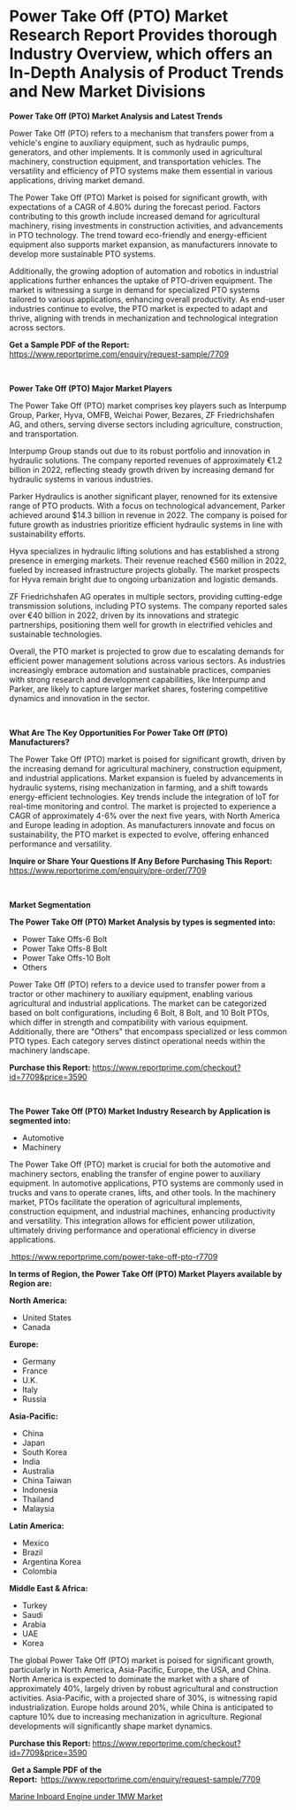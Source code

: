 <p><h1>Power Take Off (PTO) Market Research Report Provides thorough Industry Overview, which offers an In-Depth Analysis of Product Trends and New Market Divisions</h1></p><p><strong>Power Take Off (PTO) Market Analysis and Latest Trends</strong></p>
<p><p>Power Take Off (PTO) refers to a mechanism that transfers power from a vehicle's engine to auxiliary equipment, such as hydraulic pumps, generators, and other implements. It is commonly used in agricultural machinery, construction equipment, and transportation vehicles. The versatility and efficiency of PTO systems make them essential in various applications, driving market demand.</p><p>The Power Take Off (PTO) Market is poised for significant growth, with expectations of a CAGR of 4.80% during the forecast period. Factors contributing to this growth include increased demand for agricultural machinery, rising investments in construction activities, and advancements in PTO technology. The trend toward eco-friendly and energy-efficient equipment also supports market expansion, as manufacturers innovate to develop more sustainable PTO systems.</p><p>Additionally, the growing adoption of automation and robotics in industrial applications further enhances the uptake of PTO-driven equipment. The market is witnessing a surge in demand for specialized PTO systems tailored to various applications, enhancing overall productivity. As end-user industries continue to evolve, the PTO market is expected to adapt and thrive, aligning with trends in mechanization and technological integration across sectors.</p></p>
<p><strong>Get a Sample PDF of the Report:&nbsp;</strong> <a href="https://www.reportprime.com/enquiry/request-sample/7709?utm_campaign=3124&utm_medium=2&utm_source=Github&utm_content=ia&utm_term=19032025&utm_id=power-take-off-pto">https://www.reportprime.com/enquiry/request-sample/7709</a></p>
<p>&nbsp;</p>
<p><strong>Power Take Off (PTO) Major Market Players</strong></p>
<p><p>The Power Take Off (PTO) market comprises key players such as Interpump Group, Parker, Hyva, OMFB, Weichai Power, Bezares, ZF Friedrichshafen AG, and others, serving diverse sectors including agriculture, construction, and transportation.</p><p>Interpump Group stands out due to its robust portfolio and innovation in hydraulic solutions. The company reported revenues of approximately €1.2 billion in 2022, reflecting steady growth driven by increasing demand for hydraulic systems in various industries.</p><p>Parker Hydraulics is another significant player, renowned for its extensive range of PTO products. With a focus on technological advancement, Parker achieved around $14.3 billion in revenue in 2022. The company is poised for future growth as industries prioritize efficient hydraulic systems in line with sustainability efforts.</p><p>Hyva specializes in hydraulic lifting solutions and has established a strong presence in emerging markets. Their revenue reached €560 million in 2022, fueled by increased infrastructure projects globally. The market prospects for Hyva remain bright due to ongoing urbanization and logistic demands.</p><p>ZF Friedrichshafen AG operates in multiple sectors, providing cutting-edge transmission solutions, including PTO systems. The company reported sales over €40 billion in 2022, driven by its innovations and strategic partnerships, positioning them well for growth in electrified vehicles and sustainable technologies.</p><p>Overall, the PTO market is projected to grow due to escalating demands for efficient power management solutions across various sectors. As industries increasingly embrace automation and sustainable practices, companies with strong research and development capabilities, like Interpump and Parker, are likely to capture larger market shares, fostering competitive dynamics and innovation in the sector.</p></p>
<p>&nbsp;</p>
<p><strong>What Are The Key Opportunities For Power Take Off (PTO) Manufacturers?</strong></p>
<p><p>The Power Take Off (PTO) market is poised for significant growth, driven by the increasing demand for agricultural machinery, construction equipment, and industrial applications. Market expansion is fueled by advancements in hydraulic systems, rising mechanization in farming, and a shift towards energy-efficient technologies. Key trends include the integration of IoT for real-time monitoring and control. The market is projected to experience a CAGR of approximately 4-6% over the next five years, with North America and Europe leading in adoption. As manufacturers innovate and focus on sustainability, the PTO market is expected to evolve, offering enhanced performance and versatility.</p></p>
<p><strong>Inquire or Share Your Questions If Any Before Purchasing This Report:</strong> <a href="https://www.reportprime.com/enquiry/pre-order/7709?utm_campaign=3124&utm_medium=2&utm_source=Github&utm_content=ia&utm_term=19032025&utm_id=power-take-off-pto">https://www.reportprime.com/enquiry/pre-order/7709</a></p>
<p>&nbsp;</p>
<p><strong>Market Segmentation</strong></p>
<p><strong>The Power Take Off (PTO) Market Analysis by types is segmented into:</strong></p>
<p><ul><li>Power Take Offs-6 Bolt</li><li>Power Take Offs-8 Bolt</li><li>Power Take Offs-10 Bolt</li><li>Others</li></ul></p>
<p><p>Power Take Off (PTO) refers to a device used to transfer power from a tractor or other machinery to auxiliary equipment, enabling various agricultural and industrial applications. The market can be categorized based on bolt configurations, including 6 Bolt, 8 Bolt, and 10 Bolt PTOs, which differ in strength and compatibility with various equipment. Additionally, there are "Others" that encompass specialized or less common PTO types. Each category serves distinct operational needs within the machinery landscape.</p></p>
<p><strong>Purchase this Report:&nbsp;</strong><a href="https://www.reportprime.com/checkout?id=7709&price=3590&utm_campaign=3124&utm_medium=2&utm_source=Github&utm_content=ia&utm_term=19032025&utm_id=power-take-off-pto">https://www.reportprime.com/checkout?id=7709&price=3590</a></p>
<p>&nbsp;</p>
<p><strong>The Power Take Off (PTO) Market Industry Research by Application is segmented into:</strong></p>
<p><ul><li>Automotive</li><li>Machinery</li></ul></p>
<p><p>The Power Take Off (PTO) market is crucial for both the automotive and machinery sectors, enabling the transfer of engine power to auxiliary equipment. In automotive applications, PTO systems are commonly used in trucks and vans to operate cranes, lifts, and other tools. In the machinery market, PTOs facilitate the operation of agricultural implements, construction equipment, and industrial machines, enhancing productivity and versatility. This integration allows for efficient power utilization, ultimately driving performance and operational efficiency in diverse applications.</p></p>
<p><a href="https://www.reportprime.com/power-take-off-pto-r7709?utm_campaign=3124&utm_medium=2&utm_source=Github&utm_content=ia&utm_term=19032025&utm_id=power-take-off-pto">&nbsp;https://www.reportprime.com/power-take-off-pto-r7709</a></p>
<p><strong>In terms of Region, the Power Take Off (PTO) Market Players available by Region are:</strong></p>
<p>
    <p> <strong> North America: </strong>
        <ul>
            <li>United States</li>
            <li>Canada</li>
        </ul>
        </p> 
    <p> <strong> Europe: </strong>
        <ul>
            <li>Germany</li>
            <li>France</li>
            <li>U.K.</li>
            <li>Italy</li>
            <li>Russia</li>
        </ul>
        </p> 
    <p> <strong> Asia-Pacific: </strong>
        <ul>
            <li>China</li>
            <li>Japan</li>
            <li>South Korea</li>
            <li>India</li>
            <li>Australia</li>
            <li>China Taiwan</li>
            <li>Indonesia</li>
            <li>Thailand</li>
            <li>Malaysia</li>
        </ul>
        </p> 
    <p> <strong> Latin America: </strong>
        <ul>
            <li>Mexico</li>
            <li>Brazil</li>
            <li>Argentina Korea</li>
            <li>Colombia</li>
        </ul>
        </p> 
    <p> <strong> Middle East & Africa: </strong>
        <ul>
            <li>Turkey</li>
            <li>Saudi</li>
            <li>Arabia</li>
            <li>UAE</li>
            <li>Korea</li>
        </ul>
    </p>
    </p>
<p><p>The global Power Take Off (PTO) market is poised for significant growth, particularly in North America, Asia-Pacific, Europe, the USA, and China. North America is expected to dominate the market with a share of approximately 40%, largely driven by robust agricultural and construction activities. Asia-Pacific, with a projected share of 30%, is witnessing rapid industrialization. Europe holds around 20%, while China is anticipated to capture 10% due to increasing mechanization in agriculture. Regional developments will significantly shape market dynamics.</p></p>
<p><strong>Purchase this Report: </strong><a href="https://www.reportprime.com/checkout?id=7709&price=3590&utm_campaign=3124&utm_medium=2&utm_source=Github&utm_content=ia&utm_term=19032025&utm_id=power-take-off-pto">https://www.reportprime.com/checkout?id=7709&price=3590</a></p>
<p>&nbsp;<strong>Get a Sample PDF of the Report:&nbsp;&nbsp;</strong><a href="https://www.reportprime.com/enquiry/request-sample/7709?utm_campaign=3124&utm_medium=2&utm_source=Github&utm_content=ia&utm_term=19032025&utm_id=power-take-off-pto">https://www.reportprime.com/enquiry/request-sample/7709</a></p>
<p><strong></strong></p>
<p><p><a href="https://github.com/merzafairy04/Market-Research-Report-List-1/blob/main/marine-inboard-engine-under-1mw-market.md?utm_campaign=3124&utm_medium=2&utm_source=Github&utm_content=ia&utm_term=19032025&utm_id=power-take-off-pto">Marine Inboard Engine under 1MW Market</a></p></p>